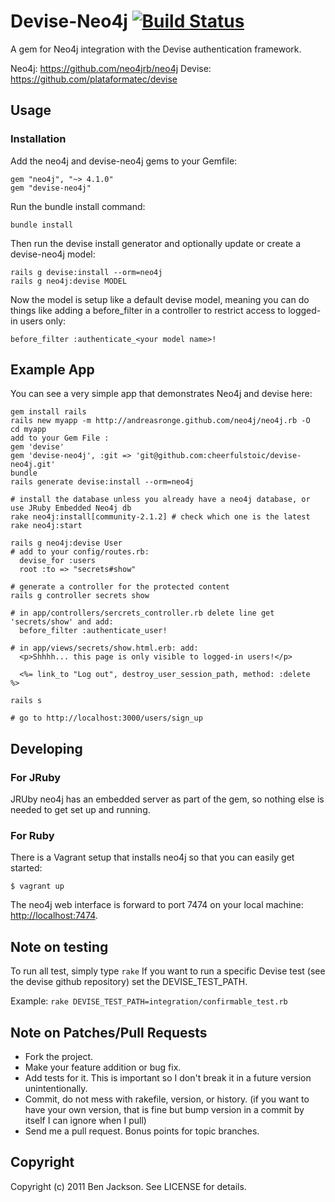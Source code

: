 # Devise-Neo4j [![Build Status](https://secure.travis-ci.org/neo4jrb/devise-neo4j.png?branch=master)](http://travis-ci.org/neo4jrb/devise-neo4j)

A gem for Neo4j integration with the Devise authentication framework.

Neo4j: https://github.com/neo4jrb/neo4j Devise:
https://github.com/plataformatec/devise

## Usage

### Installation

Add the neo4j and devise-neo4j gems to your Gemfile:

    gem "neo4j", "~> 4.1.0"
    gem "devise-neo4j"

Run the bundle install command:

    bundle install

Then run the devise install generator and optionally update or create a
devise-neo4j model:

    rails g devise:install --orm=neo4j
    rails g neo4j:devise MODEL

Now the model is setup like a default devise model, meaning you can do things
like adding a before_filter in a controller to restrict access to logged-in
users only:

    before_filter :authenticate_<your model name>!

## Example App

You can see a very simple app that demonstrates Neo4j and devise here:

    gem install rails
    rails new myapp -m http://andreasronge.github.com/neo4j/neo4j.rb -O
    cd myapp
    add to your Gem File :
    gem 'devise'
    gem 'devise-neo4j', :git => 'git@github.com:cheerfulstoic/devise-neo4j.git'
    bundle
    rails generate devise:install --orm=neo4j

    # install the database unless you already have a neo4j database, or use JRuby Embedded Neo4j db
    rake neo4j:install[community-2.1.2] # check which one is the latest
    rake neo4j:start

    rails g neo4j:devise User
    # add to your config/routes.rb:
      devise_for :users
      root :to => "secrets#show"

    # generate a controller for the protected content
    rails g controller secrets show

    # in app/controllers/sercrets_controller.rb delete line get 'secrets/show' and add:
      before_filter :authenticate_user!

    # in app/views/secrets/show.html.erb: add:
      <p>Shhhh... this page is only visible to logged-in users!</p>

      <%= link_to "Log out", destroy_user_session_path, method: :delete  %>

    rails s

    # go to http://localhost:3000/users/sign_up

## Developing

### For JRuby

JRUby neo4j has an embedded server as part of the gem, so nothing else is
needed to get set up and running.

### For Ruby

There is a Vagrant setup that installs neo4j so that you can easily get
started:

    $ vagrant up

The neo4j web interface is forward to port 7474 on your local machine:
[http://localhost:7474](http://localhost:7474).

## Note on testing

To run all test, simply type `rake` If you want to run a specific Devise test
(see the devise github repository) set the DEVISE_TEST_PATH.

Example: ``` rake DEVISE_TEST_PATH=integration/confirmable_test.rb ```

## Note on Patches/Pull Requests

*   Fork the project.
*   Make your feature addition or bug fix.
*   Add tests for it. This is important so I don't break it in a future
    version unintentionally.
*   Commit, do not mess with rakefile, version, or history. (if you want to
    have your own version, that is fine but bump version in a commit by itself
    I can ignore when I pull)
*   Send me a pull request. Bonus points for topic branches.


## Copyright

Copyright (c) 2011 Ben Jackson. See LICENSE for details.
